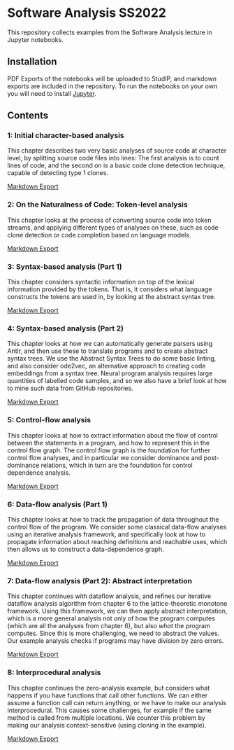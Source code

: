 # Software Analysis SS2022

This repository collects examples from the Software Analysis lecture in
Jupyter notebooks. 

## Installation

PDF Exports of the notebooks will be uploaded to StudIP, and markdown
exports are included in the repository. To run the notebooks on your own you
will need to install [Jupyter](https://jupyter.org/install).

## Contents

### 1: Initial character-based analysis

This chapter describes two very basic analyses of source code at character
level, by splitting source code files into lines: The first analysis is to
count lines of code, and the second on is a basic code clone detection
technique, capable of detecting type 1 clones.

[Markdown Export](rendered/1%20Analysis%20Basics.md)


### 2: On the Naturalness of Code: Token-level analysis

This chapter looks at the process of converting source code into token streams, 
and applying different types of analyses on these, such as code clone detection
or code completion based on language models. 

[Markdown Export](rendered/2%20Naturalness%20of%20Code.md)


### 3: Syntax-based analysis (Part 1)

This chapter considers syntactic information on top of the lexical
information provided by the tokens. That is, it considers what language
constructs the tokens are used in, by looking at the abstract syntax tree.

[Markdown Export](rendered/3%20Syntax-based%20Analysis.md)


### 4: Syntax-based analysis (Part 2)

This chapter looks at how we can automatically generate parsers using Antlr,
and then use these to translate programs and to create abstract syntax
trees. We use the Abstract Syntax Trees to do some basic linting, and also 
consider ode2vec, an alternative approach to creating code embeddings from a 
syntax tree. Neural program analysis requires large quantities of labelled
code samples, and so we also have a brief look at how to mine such data from
GitHub repositories.

[Markdown Export](rendered/4%20Syntax-based%20Analysis%20Part%202.md)


### 5: Control-flow analysis

This chapter looks at how to extract information about the flow of control
between the statements in a program, and how to represent this in the
control flow graph. The control flow graph is the foundation for further
control flow analyses, and in particular we consider dominance and
post-dominance relations, which in turn are the foundation for control
dependence analysis.

[Markdown Export](rendered/5%20Controlflow%20Analysis.md)

### 6: Data-flow analysis (Part 1)

This chapter looks at how to track the propagation of data throughout the
control flow of the program. We consider some classical data-flow analyses
using an iterative analysis framework, and specifically look at how to
propagate information about reaching definitions and reachable uses, which
then allows us to construct a data-dependence graph.

[Markdown Export](rendered/6%20Dataflow%20Analysis.md)

### 7: Data-flow analysis (Part 2): Abstract interpretation

This chapter continues with dataflow analysis, and refines our iterative
dataflow analysis algorithm from chapter 6 to the lattice-theoretic monotone
framework. Using this framework, we can then apply abstract interpretation,
which is a more general analysis not only of how the program computes (which
are all the analyses from chapter 6), but also _what_ the program computes.
Since this is more challenging, we need to abstract the values. Our example
analysis checks if programs may have division by zero errors.

[Markdown Export](rendered/7%20Abstract%20Interpretation.md)

### 8: Interprocedural analysis

This chapter continues the zero-analysis example, but considers what happens
if you have functions that call other functions. We can either assume a
function call can return anything, or we have to make our analysis
interprocedural. This causes some challenges, for example if the same
method is called from multiple locations. We counter this problem by making
our analysis context-sensitive (using cloning in the example).

[Markdown Export](rendered/8%20Interprocedural%20Analysis.md)
